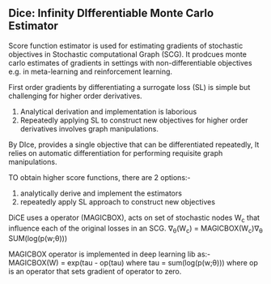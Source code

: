 Dice: Infinity DIfferentiable Monte Carlo Estimator
---------------------
Score function estimator is used for estimating gradients of stochastic objectives in Stochastic computational Graph (SCG). It prodcues monte carlo estimates of gradients in settings with non-differentiable objectives e.g. in meta-learning and reinforcement learning.    

 
First order gradients by differentiating a surrogate loss (SL) is simple but challenging for higher order derivatives.    
1) Analytical derivation and implementation is laborious    
2) Repeatedly applying SL to construct new objectives for higher order derivatives involves graph manipulations.    

By DIce, provides a single objective that can be differentiated repeatedly, It relies on automatic differentiation for performing requisite graph manipulations.   

TO obtain higher score functions, there are 2 options:-    
1) analytically derive and implement the estimators    
2) repeatedly apply SL approach to construct new objectives   

DiCE uses a operator (MAGICBOX), acts on set of stochastic nodes W<sub>c</sub> that influence each of the original losses in an SCG. 
$\nabla$<sub>&theta;</sub>(W<sub>c</sub>) = MAGICBOX(W<sub>c</sub>)$\nabla$<sub>&theta;</sub> SUM(log(p(w;&theta;)))

MAGICBOX operator is implemented in deep learning lib as:-    
MAGICBOX(W) = exp(tau - op(tau) where tau = sum(log(p(w;&theta;))) where op is an operator that sets gradient of operator to zero.


